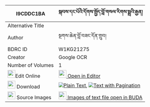 |I9CDDC1BA|སྐབས་དང་པོའི་དོགས་སྤྱོད་བློ་གསལ་རིགས་སྨྲའི་རྒྱན། 
| --- | --- 
|Alternative Title |
|Author| སྔགས་ཆེན་བློ་བཟང་དོན་གྲུབ།
|BDRC ID | W1KG21275
|Creator | Google OCR
|Number of Volumes| 1
|<img width="25" src="https://img.icons8.com/color/25/000000/edit-property.png">Edit Online| [<img width="25" src="https://avatars.githubusercontent.com/u/45091458?s=200&v=4"> Open in Editor](http://editor.openpecha.org/I9CDDC1BA)
|<img width="25" src="https://img.icons8.com/fluent/48/000000/download-2.png"/>  Download | [![](https://img.icons8.com/color/20/000000/txt.png)Plain Text](https://github.com/Openpecha/I9CDDC1BA/releases/download/v1/kab_dangpo_i_dok_cho_losal_rik_plain_I9CDDC1BA.zip), [![](https://img.icons8.com/color/20/000000/txt.png)Text with Pagination](https://github.com/Openpecha/I9CDDC1BA/releases/download/v1/kab_dangpo_i_dok_cho_losal_rik_pages_I9CDDC1BA.zip)
|<img width="25" src="https://img.icons8.com/plasticine/100/000000/pictures-folder.png"/>  Source Images | [<img width="25" src="https://library.bdrc.io/icons/BUDA-small.svg"> Images of text file open in BUDA](https://library.bdrc.io/show/bdr:W1KG21275)